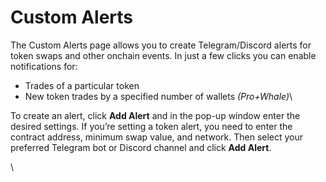 # Custom Alerts

The Custom Alerts page allows you to create Telegram/Discord alerts for token swaps and other onchain events. In just a few clicks you can enable notifications for:

* Trades of a particular token
* New token trades by a specified number of wallets _(Pro+Whale)_\


To create an alert, click **Add Alert** and in the pop-up window enter the desired settings. If you’re setting a token alert, you need to enter the contract address, minimum swap value, and network. Then select your preferred Telegram bot or Discord channel and click **Add Alert**.







\
